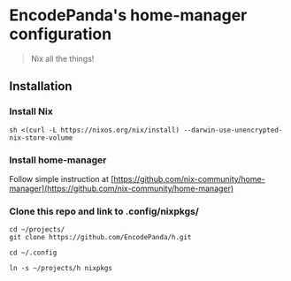 # EncodePanda's home-manager configuration

> Nix all the things!

## Installation

### Install Nix

```
sh <(curl -L https://nixos.org/nix/install) --darwin-use-unencrypted-nix-store-volume
```

### Install home-manager

Follow simple instruction at [https://github.com/nix-community/home-manager](https://github.com/nix-community/home-manager)

### Clone this repo and link to .config/nixpkgs/

```
cd ~/projects/
git clone https://github.com/EncodePanda/h.git

cd ~/.config

ln -s ~/projects/h nixpkgs
```
